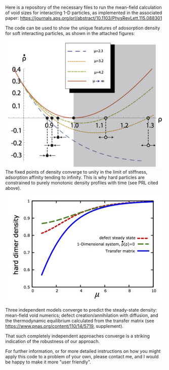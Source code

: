 Here is a repository of the necessary files to run the mean-field calculation of void sizes for interacting 1-D particles, as implemented in the associated paper: https://journals.aps.org/prl/abstract/10.1103/PhysRevLett.115.088301


The code can be used to show the unique features of adosorption density for soft interacting particles, as shown in the attached figures:
 
![](SI_rhodot_anal_v3.jpg)
The fixed points of density converge to unity in the limit of stiffness, adsorption affinity tending to infinity. This is why hard particles are constrained to purely monotonic density profiles with time (see PRL cited above). 

![](SI_rhoeq_vs_muplot.jpg) 

Three independent models converge to predict the steady-state density: mean-field void numerics; defect creation/annihilation with diffusion, and the thermodynamic equilibrium calculated from the transfer matrix (see https://www.pnas.org/content/110/14/5719, supplement).

That such completely independent approaches converge is a striking indication of the robustness of our approach.

For further information, or for more detailed instructions on how you might apply this code to a problem of your own, please contact me, and  I would be happy to make it more "user friendly". 
